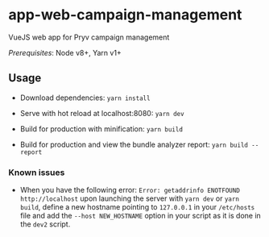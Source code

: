 # app-web-campaign-management

VueJS web app for Pryv campaign management

*Prerequisites*: Node v8+, Yarn v1+

## Usage

- Download dependencies: `yarn install`

- Serve with hot reload at localhost:8080: `yarn dev`

- Build for production with minification: `yarn build`

- Build for production and view the bundle analyzer report: `yarn build --report`

### Known issues

- When you have the following error: `Error: getaddrinfo ENOTFOUND http://localhost` upon launching the server with `yarn dev` or `yarn build`, define a new hostname pointing to `127.0.0.1` in your `/etc/hosts` file and add the `--host NEW_HOSTNAME` option in your script as it is done in the `dev2` script.  